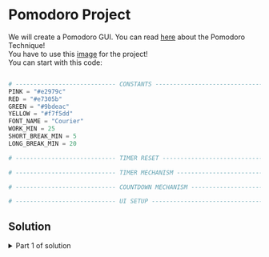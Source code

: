 # Pomodoro Project

We will create a Pomodoro GUI. You can read [here](https://en.wikipedia.org/wiki/Pomodoro_Technique) about the Pomodoro Technique!
<br>
You have to use this [image](https://github.com/Olexandr-Andriyenko/Python-learning-path/blob/main/illustrations/tomato.png) for the project!
<br>
You can start with this code:

```python

# ---------------------------- CONSTANTS ------------------------------- #
PINK = "#e2979c"
RED = "#e7305b"
GREEN = "#9bdeac"
YELLOW = "#f7f5dd"
FONT_NAME = "Courier"
WORK_MIN = 25
SHORT_BREAK_MIN = 5
LONG_BREAK_MIN = 20

# ---------------------------- TIMER RESET ------------------------------- # 

# ---------------------------- TIMER MECHANISM ------------------------------- # 

# ---------------------------- COUNTDOWN MECHANISM ------------------------------- # 

# ---------------------------- UI SETUP ------------------------------- #
```

## Solution

<details>
 <summary>Part 1 of solution</summary>

```python
import tkinter as tk

# ---------------------------- CONSTANTS ------------------------------- #
PINK = "#e2979c"
RED = "#e7305b"
GREEN = "#9bdeac"
YELLOW = "#f7f5dd"
FONT_NAME = "Courier"
WORK_MIN = 25
SHORT_BREAK_MIN = 5
LONG_BREAK_MIN = 20


# ---------------------------- TIMER RESET ------------------------------- #

# ---------------------------- TIMER MECHANISM ------------------------------- #



# ---------------------------- COUNTDOWN MECHANISM ------------------------------- #



# ---------------------------- UI SETUP ------------------------------- #
# Create a new window
root = tk.Tk()
# Set title of the window
root.title("Pomodoro")
# Configer the window
root.config(padx=100, pady=50)
# Create a canvas widget to place an image on the top of the canvas
canvas = tk.Canvas(width=200, height=224)
# Add image to the canvas
tomato_img = tk.PhotoImage(file="tomato.png")
canvas.create_image(100, 112, image=tomato_img)  # Image in the center of the canvas, that's why x and y is half of width and height
# Note: You can't add to the image="tomato.png"!!! Firstly create PhotoImage !!!
# Now we have to position our canvas inside the window with pack or grid
canvas.pack()  # The image is taking the entire space of the window, resize window with config

# ------------------------------------------------ #
root.mainloop()

```
  
</details>
